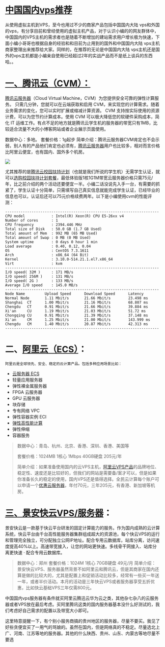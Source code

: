 
# [中国国内vps推荐](https://vpsbuy.org/%e4%b8%ad%e5%9b%bd-vps%e5%9b%bd%e5%86%85vps%e6%8e%a8%e8%8d%90%e5%8f%8a%e8%af%84%e6%b5%8b/)

从使用虚拟主机到VPS，至今也用过不少的商家产品包括中国国内大陆 vps和外国的vps，有分享目前和曾经使用的虚拟主机产品，对于认识小编的的网友群体中，中国国内的VPS主机的需求者也是随着不断增加的建站需求用户增长极为快速，下面小编小哥哥也根据自身的经验和和目前为止用到的国外和中国国内大陆 vps主机商家整理出来推荐给大家。同样的，在推荐的无论是中国国内大陆 vps主机还是国外的vps主机都是小编亲自使用已经超过2年的实战产品而不是纸上谈兵的东西哈。。

# [一、腾讯云（CVM）：](https://url.cn/5lgT5Ko)

[腾讯云服务器](https://url.cn/5lgT5Ko)（Cloud Virtual Machine，CVM）为您提供安全可靠的弹性计算服务。 只需几分钟，您就可以在云端获取和启用 CVM，来实现您的计算需求。随着业务需求的变化，您可以实时扩展或缩减计算资源。 CVM 支持按实际使用的资源计费，可以为您节约计算成本。使用 CVM 可以极大降低您的软硬件采购成本，简化 IT 运维工作。有点不足的地方就是腾讯云学生机的服务器的带宽只有1MB，比较适合流量不大的小博客网站或者企业展示页面使用。

数据中心：多地。
套餐价格：1g起步
简单介绍：腾讯云服务器CVM肯定也不会示弱，别人有的产品他们肯定也必须有，[腾讯云服务器](https://url.cn/5lgT5Ko)用户也比较多，相对而言价格比阿里云便宜，也有国内、国外多个机房。

![](https://vpsbuy.org/wp-content/uploads/2019/11/153800544150436300_a640x364-300x171.jpg)

尤其推荐的是[腾讯云校园扶持计划](https://url.cn/5lgT5Ko)（也就是我们所说的学生机）无需学生认证，就可以[选购校园扶持计划套餐](https://url.cn/5lgT5Ko)，最低体验版1核1G1M带宽云服务器价格只需75元/年，比之前介绍的两个活动还要便宜一半。小编二话没说先入手一台，有需要的抓紧了，学生认证十分简单，只需填写自己真实信息就能完成学生认证，已经毕业的信息也可以，认证后还可以75元价格续费两年。以下是小编使用cvm的性能评测：

```
----------------------------------------------------------------------
CPU model            : Intel(R) Xeon(R) CPU E5-26xx v4
Number of cores      : 1
CPU frequency        : 2394.446 MHz
Total size of Disk   : 50.0 GB (1.7 GB Used)
Total amount of Mem  : 992 MB (65 MB Used)
Total amount of Swap : 0 MB (0 MB Used)
System uptime        : 0 days 0 hour 1 min
Load average         : 0.40, 0.12, 0.04
OS                   : CentOS 7.3.1611
Arch                 : x86_64 (64 Bit)
Kernel               : 3.10.0-514.21.1.el7.x86_64
Virt                 : kvm
----------------------------------------------------------------------
I/O speed( 32M )     : 171 MB/s
I/O speed( 256M )    : 131 MB/s
I/O speed( 2G )      : 133 MB/s
Average I/O speed    : 145.0 MB/s
----------------------------------------------------------------------
Node Name         Upload Speed      Download Speed      Latency     
Normal Node       1.11 Mbit/s       21.66 Mbit/s        23.498 ms  
Shanghai  CT      1.00 Mbit/s       21.16 Mbit/s        68.807 ms  
Chengdu   CT      0.91 Mbit/s       21.66 Mbit/s        39.884 ms  
Xi'an     CU      1.19 Mbit/s       21.03 Mbit/s        51.72 ms   
Chongqing CU      0.91 Mbit/s       21.39 Mbit/s        37.148 ms  
Xi'an     CM      1.25 Mbit/s       21.00 Mbit/s        143.999 ms 
Chengdu   CM      1.40 Mbit/s       20.87 Mbit/s        42.313 ms  
----------------------------------------------------------------------
```

# 二、[阿里云（ECS）](https://www.aliyun.com/minisite/goods?userCode=kobc6d1u)：

```
阿里云是全球领先、安全、稳定的云计算产品。包括多种应用场景比如：
```

* [云服务器 ECS](https://www.aliyun.com/minisite/goods?userCode=kobc6d1u)
* 轻量应用服务器
* 弹性裸金属服务器
* FPGA 云服务器
* GPU 云服务器
* 块存储
* 专有网络 VPC
* 弹性容器实例 ECI
* [弹性高性能计算](https://www.aliyun.com/minisite/goods?userCode=kobc6d1u)
* 弹性伸缩
* 容器服务

> 数据中心：青岛、杭州、北京、香港、深圳、香港、美国等
> 
> 套餐价格：1024MB 1核心 1Mbps 40GB硬盘 205元/年
> 
> 简单介绍：如果准备使用国内的云VPS主机，[阿里云VPS产品](https://www.aliyun.com/minisite/goods?userCode=kobc6d1u)的品牌地位、稳定性、速度还是比较好的，但我们的网站是需要备/案才可以，但是如果你准备长久的稳定的使用，国内VPS还是值得选择。全民云计算每个账户可以申请一个[优惠云服务器](https://www.aliyun.com/minisite/goods?userCode=kobc6d1u)，年付70元，三年205元，有香港、新加坡等机房。

# [三、景安快云VPS/服务器](https://www.laozuo.org/go/kuaiyun.cn)：

景安快云是一款基于快云平台研发的固定计算能力的服务。作为国内成熟的云计算系统，快云平台由千台高性能服务器集群组成超大的资源池，每个快云VPS的运行和管理完全独立，可分配独立公网IP地址。配合专用云数据库，站库分离，访问速度提高40%以上。高速带宽接入，让您的网站更快速。多线骨干网接入、站库分离更快速 · 配合专用云数据库。

> 数据中心：郑州
> 套餐价格：1024M 1核心 70GB硬盘 49元/月
> 简单介绍：景安快云VPS、服务器虽然背景不如阿里云和腾讯云，但是其商家在国内还算是做的比较大的，尤其是配置上和促销活动比较多，经常有一些买一年送一年，或者半价活动。本月的活动是三年快云VPS或者服务器享受五折优惠，比如快云基础VPS三年仅需800元。

中国国内vps服务器有条件就买阿里云腾迅云华为云之类，其他杂七杂八的云服务器或者VPS放在最后考虑。买阿里腾讯这类的国内服务器基本没什么好测试的，我们考虑好自己需求的配置以及带宽大小即可。

这里特意提醒一下，有个别小服务商搞的贵州地区的服务器，尽量不要买。我见了好些贪便宜买了一用气的骂娘的。虽然在国内，但是网络真的不稳定。尽量选北上广、河南、江苏等地的服务器。其他的什么陕西、贵州、山东、内蒙古等地尽量不要选

